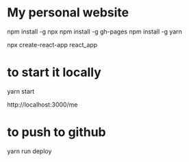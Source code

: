 # My personal website

npm install -g npx
npm install -g gh-pages
npm install -g yarn

npx create-react-app react_app

# to start it locally
yarn start

http://localhost:3000/me

# to push to github
yarn run deploy